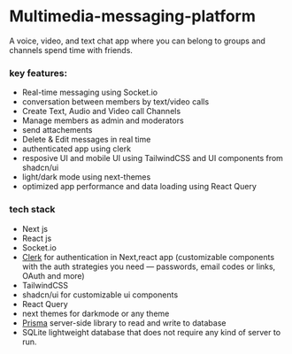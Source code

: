 # Multimedia-messaging-platform
A voice, video, and text chat app where you can belong to groups and channels spend time with friends.

### key features:

- Real-time messaging using Socket.io
- conversation between members by text/video calls
- Create Text, Audio and Video call Channels
- Manage members as admin and moderators
- send attachements
- Delete & Edit messages in real time
- authenticated app using clerk
- resposive UI and mobile UI using TailwindCSS and UI components from shadcn/ui
- light/dark mode using next-themes
- optimized app performance and data loading using React Query


### tech stack
- Next js
- React js
- Socket.io
- [Clerk](https://clerk.com) for authentication in Next,react app (customizable components with the auth strategies you need — passwords, email codes or links, OAuth and more)
- TailwindCSS
- shadcn/ui for customizable ui components
- React Query
- next themes for darkmode or any theme
- [Prisma](https://www.prisma.io/) server-side library to read and write to database
- SQLite lightweight database that does not require any kind of server to run.
